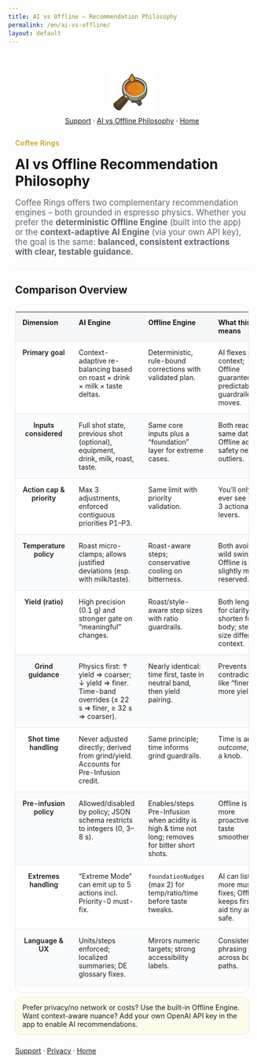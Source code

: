 ```yaml
---
title: AI vs Offline – Recommendation Philosophy
permalink: /en/ai-vs-offline/
layout: default
---
```


<style>
:root{
  --fg:#222; --muted:#5f6772; --bg:#fff; --stripe:#f6f7f8; --accent:#c9a227;
  --radius:14px; --space:14px; --space-lg:24px; --border:1px solid #e6e7ea;
  --maxw:980px;
}
.page-wrap{max-width:var(--maxw); margin:0 auto; padding:var(--space-lg) var(--space);}
.lede{font-size:1.05rem; color:var(--muted);}
.kicker{display:inline-block; font-weight:600; color:var(--accent); letter-spacing:.02em;}
h1{margin:.25rem 0 1rem;}
hr{border:none; height:1px; background:#eceef1; margin:var(--space-lg) 0;}

.table-wrap{background:var(--bg); border-radius:var(--radius); border:var(--border); overflow:hidden;}
table.cmp{width:100%; border-collapse:collapse;}
table.cmp thead th{font-weight:700; text-align:left; background:var(--stripe); padding:12px 14px; border-bottom:var(--border);}
table.cmp tbody th{font-weight:600; width:24%; vertical-align:top;}
table.cmp td, table.cmp th{padding:14px; border-bottom:var(--border); vertical-align:top;}
table.cmp td small{color:var(--muted);}
table.cmp tr:nth-child(even) td, table.cmp tr:nth-child(even) th{background: #fafbfc;}

/* Mobile: turn each row into a card */
@media (max-width: 740px){
  .table-wrap{border:none; background:transparent;}
  table.cmp{display:block;}
  table.cmp thead{display:none;}
  table.cmp tbody{display:grid; gap:12px;}
  table.cmp tr{display:grid; border:var(--border); border-radius:12px; background:#fff;}
  table.cmp tr > *{display:block; border:none; padding:12px 14px;}
  table.cmp tr > th{
    border-bottom:1px solid #edf0f3;
    background:#fff; width:auto;
  }
  /* show column labels for each cell */
  table.cmp td[data-label]::before{
    content: attr(data-label);
    display:block; font-size:.82rem; color:var(--muted); margin-bottom:4px;
    font-weight:600; letter-spacing:.01em;
  }
}

/* callouts */
.note{background:#fffbeb; border:1px solid #f3e7b6; border-radius:12px; padding:12px 14px; margin-top:8px;}
</style>

<div class="page-wrap">

<p align="center">
  <img src="/assets/coffeerings.png" alt="Coffee Rings" width="90"><br>
<a href="/en/support/">Support</a> · <a href="/en/ai-vs-offline/">AI vs Offline Philosophy</a> · <a href="/">Home</a>
</p>


<p class="kicker">Coffee Rings</p>
<h1>AI vs Offline Recommendation Philosophy</h1>

<p class="lede">
Coffee Rings offers two complementary recommendation engines – both grounded in espresso physics.
Whether you prefer the <strong>deterministic Offline Engine</strong> (built into the app) or the
<strong>context-adaptive AI Engine</strong> (via your own API key), the goal is the same:
<strong>balanced, consistent extractions with clear, testable guidance.</strong>
</p>

<hr>

<h2>Comparison Overview</h2>

<div class="table-wrap">
<table class="cmp">
  <thead>
    <tr>
      <th>Dimension</th>
      <th>AI Engine</th>
      <th>Offline Engine</th>
      <th>What this means</th>
    </tr>
  </thead>
  <tbody>
    <tr>
      <th>Primary goal</th>
      <td data-label="AI Engine">Context-adaptive re-balancing based on roast × drink × milk × taste deltas.</td>
      <td data-label="Offline Engine">Deterministic, rule-bound corrections with validated plan.</td>
      <td data-label="What this means">AI flexes per context; Offline guarantees predictable, guardrailed moves.</td>
    </tr>
    <tr>
      <th>Inputs considered</th>
      <td data-label="AI Engine">Full shot state, previous shot (optional), equipment, drink, milk, roast, taste.</td>
      <td data-label="Offline Engine">Same core inputs plus a “foundation” layer for extreme cases.</td>
      <td data-label="What this means">Both read the same data; Offline adds a safety net for outliers.</td>
    </tr>
    <tr>
      <th>Action cap & priority</th>
      <td data-label="AI Engine">Max 3 adjustments, enforced contiguous priorities P1–P3.</td>
      <td data-label="Offline Engine">Same limit with priority validation.</td>
      <td data-label="What this means">You’ll only ever see up to 3 actionable levers.</td>
    </tr>
    <tr>
      <th>Temperature policy</th>
      <td data-label="AI Engine">Roast micro-clamps; allows justified deviations (esp. with milk/taste).</td>
      <td data-label="Offline Engine">Roast-aware steps; conservative cooling on bitterness.</td>
      <td data-label="What this means">Both avoid wild swings; Offline is slightly more reserved.</td>
    </tr>
    <tr>
      <th>Yield (ratio)</th>
      <td data-label="AI Engine">High precision (0.1 g) and stronger gate on “meaningful” changes.</td>
      <td data-label="Offline Engine">Roast/style-aware step sizes with ratio guardrails.</td>
      <td data-label="What this means">Both lengthen for clarity or shorten for body; step size differs by context.</td>
    </tr>
    <tr>
      <th>Grind guidance</th>
      <td data-label="AI Engine">Physics first: ↑ yield ⇒ coarser; ↓ yield ⇒ finer. Time-band overrides (≤ 22 s ⇒ finer, ≥ 32 s ⇒ coarser).</td>
      <td data-label="Offline Engine">Nearly identical: time first, taste in neutral band, then yield pairing.</td>
      <td data-label="What this means">Prevents contradictions like “finer + more yield”.</td>
    </tr>
    <tr>
      <th>Shot time handling</th>
      <td data-label="AI Engine">Never adjusted directly; derived from grind/yield. Accounts for Pre-Infusion credit.</td>
      <td data-label="Offline Engine">Same principle; time informs grind guardrails.</td>
      <td data-label="What this means">Time is an <em>outcome</em>, not a knob.</td>
    </tr>
    <tr>
      <th>Pre-infusion policy</th>
      <td data-label="AI Engine">Allowed/disabled by policy; JSON schema restricts to integers (0, 3–8 s).</td>
      <td data-label="Offline Engine">Enables/steps Pre-Infusion when acidity is high & time not long; removes for bitter short shots.</td>
      <td data-label="What this means">Offline is more proactive as a taste smoother.</td>
    </tr>
    <tr>
      <th>Extremes handling</th>
      <td data-label="AI Engine">“Extreme Mode” can emit up to 5 actions incl. Priority-0 must-fix.</td>
      <td data-label="Offline Engine"><code>foundationNudges</code> (max 2) for temp/ratio/time before taste tweaks.</td>
      <td data-label="What this means">AI can list more must-fixes; Offline keeps first-aid tiny and safe.</td>
    </tr>
    <tr>
      <th>Language & UX</th>
      <td data-label="AI Engine">Units/steps enforced; localized summaries; DE glossary fixes.</td>
      <td data-label="Offline Engine">Mirrors numeric targets; strong accessibility labels.</td>
      <td data-label="What this means">Consistent phrasing across both paths.</td>
    </tr>
  </tbody>
</table>
</div>

<div class="note">
  Prefer privacy/no network or costs? Use the built-in Offline Engine.  
  Want context-aware nuance? Add your own OpenAI API key in the app to enable AI recommendations.
</div>

<p style="margin-top:24px;">
  <a href="/en/support/">Support</a> · <a href="/en/privacy/">Privacy</a> · <a href="/">Home</a>
</p>

</div>
